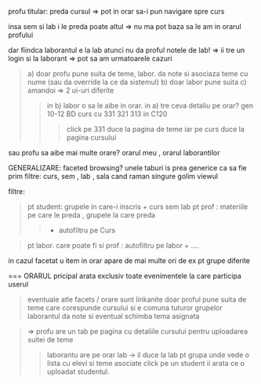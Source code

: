 profu titular: preda cursul
=> pot in orar sa-i pun navigare spre curs

insa sem si lab i le preda poate altul
=> nu ma pot baza sa le am in orarul profului

dar fiindca laborantul e la lab atunci nu da proful notele de lab!
=> ii tre un login si la laborant
=> pot sa am urmatoarele cazuri
> a) doar profu pune suita de teme, labor. da note si asociaza teme cu nume (sau da override la ce da sistemul)
> b) doar labor pune suita
> c) amandoi
> => 2 ui-uri diferite
> > in b) labor o sa le aibe in orar.
> > in a) tre ceva detaliu pe orar? gen 10-12 BD curs cu 331 321 313 in C120
> > > click pe 331 duce la pagina de teme iar pe curs duce la pagina cursului


sau profu sa aibe mai multe orare?
orarul meu , orarul laborantilor

GENERALIZARE:
faceted browsing?
unele taburi is prea generice ca sa fie prim filtre: curs, sem , lab , sala
cand raman singure golim viewul

filtre:

> pt student: grupele in care-i inscris + curs sem lab
> pt prof   : materiile pe care le preda , grupele la care preda
> > + autofiltru pe Curs

> pt labor. care poate fi si prof :  autofiltru pe labor + ....

in cazul facetat u item in orar apare de mai multe ori de ex pt grupe diferite


=== ORARUL pricipal arata exclusiv toate evenimentele la care participa userul
> eventuale atle facets / orare sunt linkanite
> doar proful pune suita de teme care corespunde cursului si e comuna tuturor grupelor
> laborantul da note si eventual schimba tema asignata

> => profu are un tab pe pagina cu detaliile cursului pentru uploadarea suitei de teme
> > laborantu are pe orar lab -> il duce la lab pt grupa unde vede o lista cu elevi si teme asociate
> > click pe un student ii arata ce o uploadat studentul.